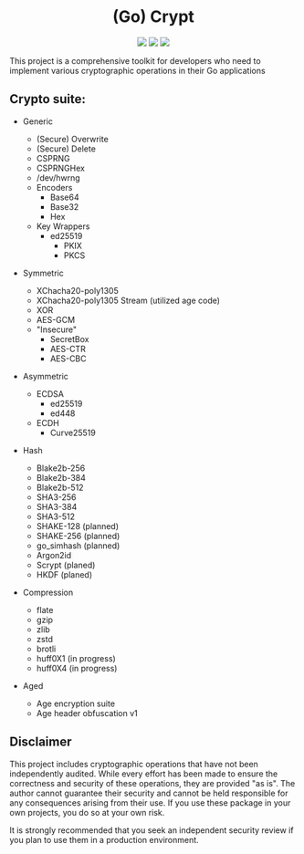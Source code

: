 <h1 align="center">(Go) Crypt</h1>
<p align="center">
<a href="https://pkg.go.dev/github.com/D3vl0per/crypt"><img src="https://img.shields.io/badge/godoc-reference-blue.svg"/></a>
<a href="https://github.com/D3vl0per/crypt/actions/workflows/test_test.yaml"><img src="https://github.com/D3vl0per/crypt/actions/workflows/test_test.yaml/badge.svg?branch=main"/></a>
<a href="https://codecov.io/github/D3vl0per/crypt"><img src="https://codecov.io/github/D3vl0per/crypt/graph/badge.svg?token=X8DSE9DZ18"/></a>
</p>

This project is a comprehensive toolkit for developers who need to implement various cryptographic operations in their Go applications


## Crypto suite:
- Generic
    - (Secure) Overwrite
    - (Secure) Delete
    - CSPRNG
    - CSPRNGHex
    - /dev/hwrng
    - Encoders
        - Base64
        - Base32
        - Hex
    - Key Wrappers
        - ed25519
            - PKIX
            - PKCS
- Symmetric
    - XChacha20-poly1305
    - XChacha20-poly1305 Stream (utilized age code)
    - XOR
    - AES-GCM
    - "Insecure"
        - SecretBox
        - AES-CTR
        - AES-CBC
- Asymmetric
    - ECDSA
        - ed25519
        - ed448
    - ECDH
        - Curve25519
- Hash
    - Blake2b-256
    - Blake2b-384
    - Blake2b-512
    - SHA3-256
    - SHA3-384
    - SHA3-512
    - SHAKE-128 (planned)
    - SHAKE-256 (planned)
    - go_simhash (planned)
    - Argon2id
    - Scrypt (planed)
    - HKDF (planed)
- Compression
    - flate
    - gzip
    - zlib
    - zstd
    - brotli
    - huff0X1 (in progress)
    - huff0X4 (in progress)

- Aged 
    - Age encryption suite
    - Age header obfuscation v1

## Disclaimer

This project includes cryptographic operations that have not been independently audited. While every effort has been made to ensure the correctness and security of these operations, they are provided "as is". The author cannot guarantee their security and cannot be held responsible for any consequences arising from their use. If you use these package in your own projects, you do so at your own risk.

It is strongly recommended that you seek an independent security review if you plan to use them in a production environment.